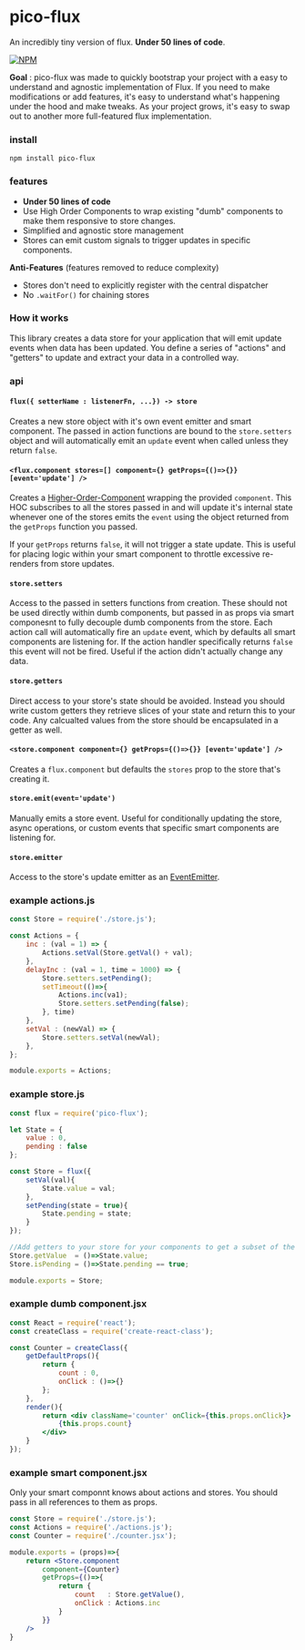 # pico-flux
An incredibly tiny version of flux. **Under 50 lines of code**.

[![NPM](https://nodei.co/npm/pico-flux.png)](https://nodei.co/npm/pico-flux/)

**Goal** : pico-flux was made to quickly bootstrap your project with a easy to understand and agnostic implementation of Flux.
If you need to make modifications or add features, it's easy to understand what's happening under the hood and make tweaks.
As your project grows, it's easy to swap out to another more full-featured flux implementation.


### install

```
npm install pico-flux
```

### features

- **Under 50 lines of code**
- Use High Order Components to wrap existing "dumb" components to make them responsive to store changes.
- Simplified and agnostic store management
- Stores can emit custom signals to trigger updates in specific components.

**Anti-Features** (features removed to reduce complexity)

- Stores don't need to explicitly register with the central dispatcher
- No `.waitFor()` for chaining stores


### How it works
This library creates a data store for your application that will emit update events when data has been updated. You define a series of "actions" and "getters" to update and extract your data in a controlled way.



### api

#### `flux({ setterName : listenerFn, ...}) -> store`
Creates a new store object with it's own event emitter and smart component. The passed in action functions are bound to the `store.setters` object and will automatically emit an `update` event when called unless they return `false`.

#### `<flux.component stores=[] component={} getProps={()=>{}} [event='update'] />`
Creates a [Higher-Order-Component](https://facebook.github.io/react/docs/higher-order-components.html) wrapping the provided `component`. This HOC subscribes to all the stores passed in and will update it's internal state whenever one of the stores emits the `event` using the object returned from the `getProps` function you passed.

If your `getProps` returns `false`, it will not trigger a state update. This is useful for placing logic within your smart component to throttle excessive re-renders from store updates.


#### `store.setters`
Access to the passed in setters functions from creation. These should not be used directly within dumb components, but passed in as props via smart componesnt to fully decouple dumb components from the store. Each action call will automatically fire an `update` event, which by defaults all smart components are listening for. If the action handler specifically returns `false` this event will not be fired. Useful if the action didn't actually change any data.

#### `store.getters`
Direct access to your store's state should be avoided. Instead you should write custom getters they retrieve slices of your state and return this to your code. Any calcualted values from the store should be encapsulated in a getter as well.

#### `<store.component component={} getProps={()=>{}} [event='update'] />`
Creates a `flux.component` but defaults the `stores` prop to the store that's creating it.

#### `store.emit(event='update')`
Manually emits a store event. Useful for conditionally updating the store, async operations, or custom events that specific smart components are listening for.

#### `store.emitter`
Access to the store's update emitter as an [EventEmitter](https://nodejs.org/api/events.html#events_class_eventemitter).




### example actions.js
```js
const Store = require('./store.js');

const Actions = {
    inc : (val = 1) => {
        Actions.setVal(Store.getVal() + val);
    },
    delayInc : (val = 1, time = 1000) => {
        Store.setters.setPending();
        setTimeout(()=>{
            Actions.inc(va1);
            Store.setters.setPending(false);
        }, time)
    },
    setVal : (newVal) => {
        Store.setters.setVal(newVal);
    },
};

module.exports = Actions;
```

### example store.js
```js
const flux = require('pico-flux');

let State = {
    value : 0,
    pending : false
};

const Store = flux({
    setVal(val){
        State.value = val;
    },
    setPending(state = true){
        State.pending = state;
    }
});

//Add getters to your store for your components to get a subset of the store's state
Store.getValue  = ()=>State.value;
Store.isPending = ()=>State.pending == true;

module.exports = Store;
```

### example dumb component.jsx
```jsx
const React = require('react');
const createClass = require('create-react-class');

const Counter = createClass({
    getDefaultProps(){
        return {
            count : 0,
            onClick : ()=>{}
        };
    },
    render(){
        return <div className='counter' onClick={this.props.onClick}>
            {this.props.count}
        </div>
    }
});
```

### example smart component.jsx
Only your smart componnt knows about actions and stores. You should pass in all references to them as props.

```jsx
const Store = require('./store.js');
const Actions = require('./actions.js');
const Counter = require('./counter.jsx');

module.exports = (props)=>{
    return <Store.component
        component={Counter}
        getProps={()=>{
            return {
                count   : Store.getValue(),
                onClick : Actions.inc
            }
        }}
    />
}
```
